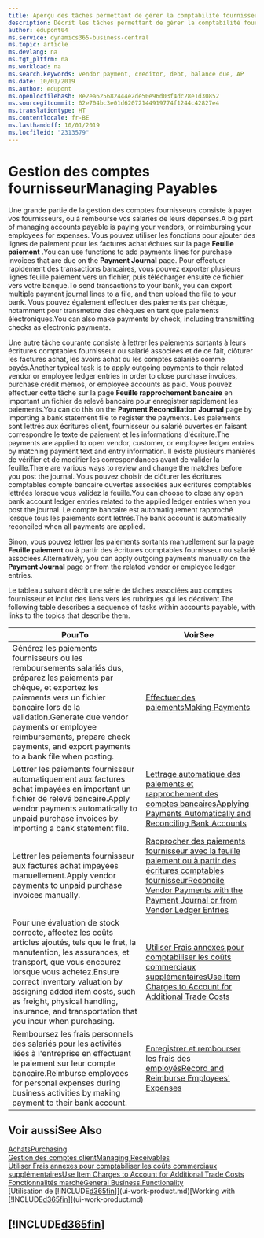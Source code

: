 ```yaml
---
title: Aperçu des tâches permettant de gérer la comptabilité fournisseur| Microsoft Docs
description: Décrit les tâches permettant de gérer la comptabilité fournisseur, par exemple, le paiement des créditeurs ou le lettrage de paiements sortants dans la comptabilité pour clôturer des factures ou des avoirs.
author: edupont04
ms.service: dynamics365-business-central
ms.topic: article
ms.devlang: na
ms.tgt_pltfrm: na
ms.workload: na
ms.search.keywords: vendor payment, creditor, debt, balance due, AP
ms.date: 10/01/2019
ms.author: edupont
ms.openlocfilehash: 8e2ea625682444e2de50e96d03f4dc28e1d30852
ms.sourcegitcommit: 02e704bc3e01d62072144919774f1244c42827e4
ms.translationtype: HT
ms.contentlocale: fr-BE
ms.lasthandoff: 10/01/2019
ms.locfileid: "2313579"
---
```

# <a name="managing-payables"></a><span data-ttu-id="28bb3-103">Gestion des comptes fournisseur</span><span class="sxs-lookup"><span data-stu-id="28bb3-103">Managing Payables</span></span>

<span data-ttu-id="28bb3-104">Une grande partie de la gestion des comptes fournisseurs consiste à payer vos fournisseurs, ou à rembourse vos salariés de leurs dépenses.</span><span class="sxs-lookup"><span data-stu-id="28bb3-104">A big part of managing accounts payable is paying your vendors, or reimbursing your employees for expenses.</span></span> <span data-ttu-id="28bb3-105">Vous pouvez utiliser les fonctions pour ajouter des lignes de paiement pour les factures achat échues sur la page **Feuille paiement** .</span><span class="sxs-lookup"><span data-stu-id="28bb3-105">You can use functions to add payments lines for purchase invoices that are due on the **Payment Journal** page.</span></span> <span data-ttu-id="28bb3-106">Pour effectuer rapidement des transactions bancaires, vous pouvez exporter plusieurs lignes feuille paiement vers un fichier, puis télécharger ensuite ce fichier vers votre banque.</span><span class="sxs-lookup"><span data-stu-id="28bb3-106">To send transactions to your bank, you can export multiple payment journal lines to a file, and then upload the file to your bank.</span></span> <span data-ttu-id="28bb3-107">Vous pouvez également effectuer des paiements par chèque, notamment pour transmettre des chèques en tant que paiements électroniques.</span><span class="sxs-lookup"><span data-stu-id="28bb3-107">You can also make payments by check, including transmitting checks as electronic payments.</span></span>

<span data-ttu-id="28bb3-108">Une autre tâche courante consiste à lettrer les paiements sortants à leurs écritures comptables fournisseur ou salarié associées et de ce fait, clôturer les factures achat, les avoirs achat ou les comptes salariés comme payés.</span><span class="sxs-lookup"><span data-stu-id="28bb3-108">Another typical task is to apply outgoing payments to their related vendor or employee ledger entries in order to close purchase invoices, purchase credit memos, or employee accounts as paid.</span></span> <span data-ttu-id="28bb3-109">Vous pouvez effectuer cette tâche sur la page **Feuille rapprochement bancaire** en important un fichier de relevé bancaire pour enregistrer rapidement les paiements.</span><span class="sxs-lookup"><span data-stu-id="28bb3-109">You can do this on the **Payment Reconciliation Journal** page by importing a bank statement file to register the payments.</span></span> <span data-ttu-id="28bb3-110">Les paiements sont lettrés aux écritures client, fournisseur ou salarié ouvertes en faisant correspondre le texte de paiement et les informations d'écriture.</span><span class="sxs-lookup"><span data-stu-id="28bb3-110">The payments are applied to open vendor, customer, or employee ledger entries by matching payment text and entry information.</span></span> <span data-ttu-id="28bb3-111">Il existe plusieurs manières de vérifier et de modifier les correspondances avant de valider la feuille.</span><span class="sxs-lookup"><span data-stu-id="28bb3-111">There are various ways to review and change the matches before you post the journal.</span></span> <span data-ttu-id="28bb3-112">Vous pouvez choisir de clôturer les écritures comptables compte bancaire ouvertes associées aux écritures comptables lettrées lorsque vous validez la feuille.</span><span class="sxs-lookup"><span data-stu-id="28bb3-112">You can choose to close any open bank account ledger entries related to the applied ledger entries when you post the journal.</span></span> <span data-ttu-id="28bb3-113">Le compte bancaire est automatiquement rapproché lorsque tous les paiements sont lettrés.</span><span class="sxs-lookup"><span data-stu-id="28bb3-113">The bank account is automatically reconciled when all payments are applied.</span></span>

<span data-ttu-id="28bb3-114">Sinon, vous pouvez lettrer les paiements sortants manuellement sur la page **Feuille paiement** ou à partir des écritures comptables fournisseur ou salarié associées.</span><span class="sxs-lookup"><span data-stu-id="28bb3-114">Alternatively, you can apply outgoing payments manually on the **Payment Journal** page or from the related vendor or employee ledger entries.</span></span>

<span data-ttu-id="28bb3-115">Le tableau suivant décrit une série de tâches associées aux comptes fournisseur et inclut des liens vers les rubriques qui les décrivent.</span><span class="sxs-lookup"><span data-stu-id="28bb3-115">The following table describes a sequence of tasks within accounts payable, with links to the topics that describe them.</span></span>

| <span data-ttu-id="28bb3-116">Pour</span><span class="sxs-lookup"><span data-stu-id="28bb3-116">To</span></span> | <span data-ttu-id="28bb3-117">Voir</span><span class="sxs-lookup"><span data-stu-id="28bb3-117">See</span></span> |
| --- | --- |
| <span data-ttu-id="28bb3-118">Générez les paiements fournisseurs ou les remboursements salariés dus, préparez les paiements par chèque, et exportez les paiements vers un fichier bancaire lors de la validation.</span><span class="sxs-lookup"><span data-stu-id="28bb3-118">Generate due vendor payments or employee reimbursements, prepare check payments, and export payments to a bank file when posting.</span></span> |[<span data-ttu-id="28bb3-119">Effectuer des paiements</span><span class="sxs-lookup"><span data-stu-id="28bb3-119">Making Payments</span></span>](payables-make-payments.md) |
| <span data-ttu-id="28bb3-120">Lettrer les paiements fournisseur automatiquement aux factures achat impayées en important un fichier de relevé bancaire.</span><span class="sxs-lookup"><span data-stu-id="28bb3-120">Apply vendor payments automatically to unpaid purchase invoices by importing a bank statement file.</span></span> |[<span data-ttu-id="28bb3-121">Lettrage automatique des paiements et rapprochement des comptes bancaires</span><span class="sxs-lookup"><span data-stu-id="28bb3-121">Applying Payments Automatically and Reconciling Bank Accounts</span></span>](receivables-apply-payments-auto-reconcile-bank-accounts.md) |
| <span data-ttu-id="28bb3-122">Lettrer les paiements fournisseur aux factures achat impayées manuellement.</span><span class="sxs-lookup"><span data-stu-id="28bb3-122">Apply vendor payments to unpaid purchase invoices manually.</span></span> |[<span data-ttu-id="28bb3-123">Rapprocher des paiements fournisseur avec la feuille paiement ou à partir des écritures comptables fournisseur</span><span class="sxs-lookup"><span data-stu-id="28bb3-123">Reconcile Vendor Payments with the Payment Journal or from Vendor Ledger Entries</span></span>](payables-how-apply-purchase-transactions-manually.md) |
|<span data-ttu-id="28bb3-124">Pour une évaluation de stock correcte, affectez les coûts articles ajoutés, tels que le fret, la manutention, les assurances, et transport, que vous encourez lorsque vous achetez.</span><span class="sxs-lookup"><span data-stu-id="28bb3-124">Ensure correct inventory valuation by assigning added item costs, such as freight, physical handling, insurance, and transportation that you incur when purchasing.</span></span>|[<span data-ttu-id="28bb3-125">Utiliser Frais annexes pour comptabiliser les coûts commerciaux supplémentaires</span><span class="sxs-lookup"><span data-stu-id="28bb3-125">Use Item Charges to Account for Additional Trade Costs</span></span>](payables-how-assign-item-charges.md)|
|<span data-ttu-id="28bb3-126">Remboursez les frais personnels des salariés pour les activités liées à l'entreprise en effectuant le paiement sur leur compte bancaire.</span><span class="sxs-lookup"><span data-stu-id="28bb3-126">Reimburse employees for personal expenses during business activities by making payment to their bank account.</span></span>|[<span data-ttu-id="28bb3-127">Enregistrer et rembourser les frais des employés</span><span class="sxs-lookup"><span data-stu-id="28bb3-127">Record and Reimburse Employees' Expenses</span></span>](finance-how-record-reimburse-employee-expenses.md)|

## <a name="see-also"></a><span data-ttu-id="28bb3-128">Voir aussi</span><span class="sxs-lookup"><span data-stu-id="28bb3-128">See Also</span></span>
[<span data-ttu-id="28bb3-129">Achats</span><span class="sxs-lookup"><span data-stu-id="28bb3-129">Purchasing</span></span>](purchasing-manage-purchasing.md)  
[<span data-ttu-id="28bb3-130">Gestion des comptes client</span><span class="sxs-lookup"><span data-stu-id="28bb3-130">Managing Receivables</span></span>](receivables-manage-receivables.md)  
[<span data-ttu-id="28bb3-131">Utiliser Frais annexes pour comptabiliser les coûts commerciaux supplémentaires</span><span class="sxs-lookup"><span data-stu-id="28bb3-131">Use Item Charges to Account for Additional Trade Costs</span></span>](payables-how-assign-item-charges.md)  
[<span data-ttu-id="28bb3-132">Fonctionnalités marché</span><span class="sxs-lookup"><span data-stu-id="28bb3-132">General Business Functionality</span></span>](ui-across-business-areas.md)  
<span data-ttu-id="28bb3-133">[Utilisation de [!INCLUDE[d365fin](includes/d365fin_md.md)]](ui-work-product.md)</span><span class="sxs-lookup"><span data-stu-id="28bb3-133">[Working with [!INCLUDE[d365fin](includes/d365fin_md.md)]](ui-work-product.md)</span></span>

## [!INCLUDE[d365fin](includes/free_trial_md.md)]  
